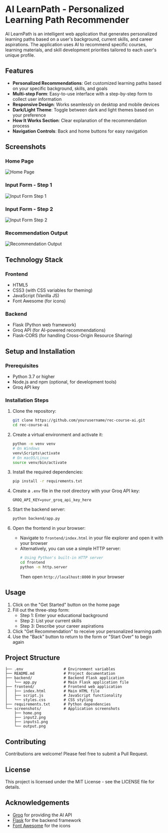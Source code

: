 # AI LearnPath - Personalized Learning Path Recommender

AI LearnPath is an intelligent web application that generates personalized learning paths based on a user's background, current skills, and career aspirations. The application uses AI to recommend specific courses, learning materials, and skill development priorities tailored to each user's unique profile.

## Features

- **Personalized Recommendations**: Get customized learning paths based on your specific background, skills, and goals
- **Multi-step Form**: Easy-to-use interface with a step-by-step form to collect user information
- **Responsive Design**: Works seamlessly on desktop and mobile devices
- **Dark/Light Theme**: Toggle between dark and light themes based on your preference
- **How It Works Section**: Clear explanation of the recommendation process
- **Navigation Controls**: Back and home buttons for easy navigation

## Screenshots

### Home Page
![Home Page](screenshots/home.png)

### Input Form - Step 1
![Input Form Step 1](screenshots/inputs1.png)

### Input Form - Step 2
![Input Form Step 2](screenshots/input2.png)

### Recommendation Output
![Recommendation Output](screenshots/output.png)

## Technology Stack

### Frontend
- HTML5
- CSS3 (with CSS variables for theming)
- JavaScript (Vanilla JS)
- Font Awesome (for icons)

### Backend
- Flask (Python web framework)
- Groq API (for AI-powered recommendations)
- Flask-CORS (for handling Cross-Origin Resource Sharing)

## Setup and Installation

### Prerequisites
- Python 3.7 or higher
- Node.js and npm (optional, for development tools)
- Groq API key

### Installation Steps

1. Clone the repository:
   ```bash
   git clone https://github.com/yourusername/rec-course-ai.git
   cd rec-course-ai
   ```

2. Create a virtual environment and activate it:
   ```bash
   python -m venv venv
   # On Windows
   venv\Scripts\activate
   # On macOS/Linux
   source venv/bin/activate
   ```

3. Install the required dependencies:
   ```bash
   pip install -r requirements.txt
   ```

4. Create a `.env` file in the root directory with your Groq API key:
   ```
   GROQ_API_KEY=your_groq_api_key_here
   ```

5. Start the backend server:
   ```bash
   python backend/app.py
   ```

6. Open the frontend in your browser:
   - Navigate to `frontend/index.html` in your file explorer and open it with your browser
   - Alternatively, you can use a simple HTTP server:
     ```bash
     # Using Python's built-in HTTP server
     cd frontend
     python -m http.server
     ```
     Then open `http://localhost:8000` in your browser

## Usage

1. Click on the "Get Started" button on the home page
2. Fill out the three-step form:
   - Step 1: Enter your educational background
   - Step 2: List your current skills
   - Step 3: Describe your career aspirations
3. Click "Get Recommendation" to receive your personalized learning path
4. Use the "Back" button to return to the form or "Start Over" to begin again

## Project Structure

```
├── .env                  # Environment variables
├── README.md             # Project documentation
├── backend/              # Backend Flask application
│   └── app.py            # Main Flask application file
├── frontend/             # Frontend web application
│   ├── index.html        # Main HTML file
│   ├── script.js         # JavaScript functionality
│   └── styles.css        # CSS styling
├── requirements.txt      # Python dependencies
└── screenshots/          # Application screenshots
    ├── home.png
    ├── input2.png
    ├── inputs1.png
    └── output.png
```

## Contributing

Contributions are welcome! Please feel free to submit a Pull Request.

## License

This project is licensed under the MIT License - see the LICENSE file for details.

## Acknowledgements

- [Groq](https://groq.com/) for providing the AI API
- [Flask](https://flask.palletsprojects.com/) for the backend framework
- [Font Awesome](https://fontawesome.com/) for the icons